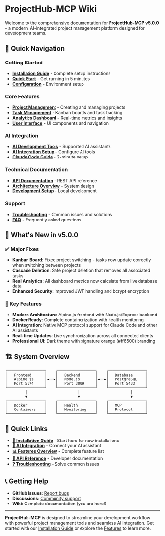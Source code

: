# ProjectHub-MCP Wiki

Welcome to the comprehensive documentation for **ProjectHub-MCP v5.0.0** - a modern, AI-integrated project management platform designed for development teams.

## 🚀 Quick Navigation

### Getting Started
- **[Installation Guide](Installation-Guide)** - Complete setup instructions
- **[Quick Start](Installation-Guide#quick-start)** - Get running in 5 minutes
- **[Configuration](Installation-Guide#configuration)** - Environment setup

### Core Features
- **[Project Management](Project-Management)** - Creating and managing projects
- **[Task Management](Task-Management)** - Kanban boards and task tracking
- **[Analytics Dashboard](Analytics-Dashboard)** - Real-time metrics and insights
- **[User Interface](User-Interface-Overview)** - UI components and navigation

### AI Integration
- **[AI Development Tools](AI-Development-Tools)** - Supported AI assistants
- **[AI Integration Setup](AI-Integration-Setup)** - Configure AI tools
- **[Claude Code Guide](AI-Integration-Setup#claude-code-setup)** - 2-minute setup

### Technical Documentation
- **[API Documentation](API-Documentation)** - REST API reference
- **[Architecture Overview](Architecture-Overview)** - System design
- **[Development Setup](Development-Setup)** - Local development

### Support
- **[Troubleshooting](Troubleshooting)** - Common issues and solutions
- **[FAQ](FAQ)** - Frequently asked questions

## 🎯 What's New in v5.0.0

### ✅ Major Fixes
- **Kanban Board**: Fixed project switching - tasks now update correctly when switching between projects
- **Cascade Deletion**: Safe project deletion that removes all associated tasks
- **Real Analytics**: All dashboard metrics now calculate from live database data
- **Enhanced Security**: Improved JWT handling and bcrypt encryption

### 🚀 Key Features
- **Modern Architecture**: Alpine.js frontend with Node.js/Express backend
- **Docker Ready**: Complete containerization with health monitoring
- **AI Integration**: Native MCP protocol support for Claude Code and other AI assistants
- **Real-time Updates**: Live synchronization across all connected clients
- **Professional UI**: Dark theme with signature orange (#ff6500) branding

## 🏗️ System Overview

```
┌─────────────────┐    ┌─────────────────┐    ┌─────────────────┐
│   Frontend      │    │   Backend       │    │   Database      │
│   Alpine.js     │◄──►│   Node.js       │◄──►│   PostgreSQL    │
│   Port 5174     │    │   Port 3009     │    │   Port 5433     │
└─────────────────┘    └─────────────────┘    └─────────────────┘
         │                       │                       │
         ▼                       ▼                       ▼
┌─────────────────┐    ┌─────────────────┐    ┌─────────────────┐
│   Docker        │    │   Health        │    │   MCP           │
│   Containers    │    │   Monitoring    │    │   Protocol      │
└─────────────────┘    └─────────────────┘    └─────────────────┘
```

## 🔗 Quick Links

- **[🚀 Installation Guide](Installation-Guide)** - Start here for new installations
- **[🤖 AI Integration](AI-Integration-Setup)** - Connect your AI assistant
- **[📊 Features Overview](Features)** - Complete feature list
- **[🔧 API Reference](API-Documentation)** - Developer documentation
- **[❓ Troubleshooting](Troubleshooting)** - Solve common issues

## 📞 Getting Help

- **GitHub Issues**: [Report bugs](https://github.com/anubissbe/ProjectHub-Mcp/issues)
- **Discussions**: [Community support](https://github.com/anubissbe/ProjectHub-Mcp/discussions)
- **Wiki**: Complete documentation (you are here!)

---

**ProjectHub-MCP** is designed to streamline your development workflow with powerful project management tools and seamless AI integration. Get started with our [Installation Guide](Installation-Guide) or explore the [Features](Features) to learn more.
